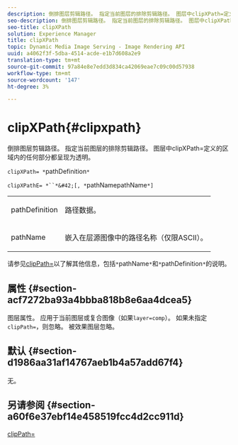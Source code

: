 ```yaml
---
description: 倒排图层剪辑路径。 指定当前图层的排除剪辑路径。 图层中clipXPath=定义的区域内的任何部分都呈现为透明。
seo-description: 倒排图层剪辑路径。 指定当前图层的排除剪辑路径。 图层中clipXPath=定义的区域内的任何部分都呈现为透明。
seo-title: clipXPath
solution: Experience Manager
title: clipXPath
topic: Dynamic Media Image Serving - Image Rendering API
uuid: a4062f3f-5dba-4514-acde-e1b7d608a2e9
translation-type: tm+mt
source-git-commit: 97a84e8e7edd3d834ca42069eae7c09c00d57938
workflow-type: tm+mt
source-wordcount: '147'
ht-degree: 3%

---
```



# clipXPath{#clipxpath}

倒排图层剪辑路径。 指定当前图层的排除剪辑路径。 图层中clipXPath=定义的区域内的任何部分都呈现为透明。

`clipXPath= *`pathDefinition`*`

`clipXPathE= *``*&#42;[, *`pathNamepathName`*]`

<table id="simpletable_27AFC3A694874CF8B673460820EFD90D"> 
 <tr class="strow"> 
  <td class="stentry"> <p><span class="codeph"> <span class="varname"> pathDefinition</span> </span> </p> </td> 
  <td class="stentry"> <p>路径数据。 </p></td> 
 </tr> 
 <tr class="strow"> 
  <td class="stentry"> <p><span class="codeph"> <span class="varname"> pathName</span> </span> </p> </td> 
  <td class="stentry"> <p>嵌入在层源图像中的路径名称（仅限ASCII）。 </p></td> 
 </tr> 
</table>

请参见[clipPath=](../../../../../is-api/http-ref/image-serving-api-ref/c-http-protocol-reference/c-command-reference/r-clippath.md#reference-8139b1b52dc54749b51b109521ddf83d)以了解其他信息，包括`*`pathName`*`和`*`pathDefinition`*`的说明。

## 属性 {#section-acf7272ba93a4bbba818b8e6aa4dcea5}

图层属性。 应用于当前图层或复合图像（如果`layer=comp`）。 如果未指定`clipPath=`，则忽略。 被效果图层忽略。

## 默认 {#section-d1986aa31af14767aeb1b4a57add67f4}

无。

## 另请参阅 {#section-a60f6e37ebf14e458519fcc4d2cc911d}

[clipPath=](../../../../../is-api/http-ref/image-serving-api-ref/c-http-protocol-reference/c-command-reference/r-clippath.md#reference-8139b1b52dc54749b51b109521ddf83d)
